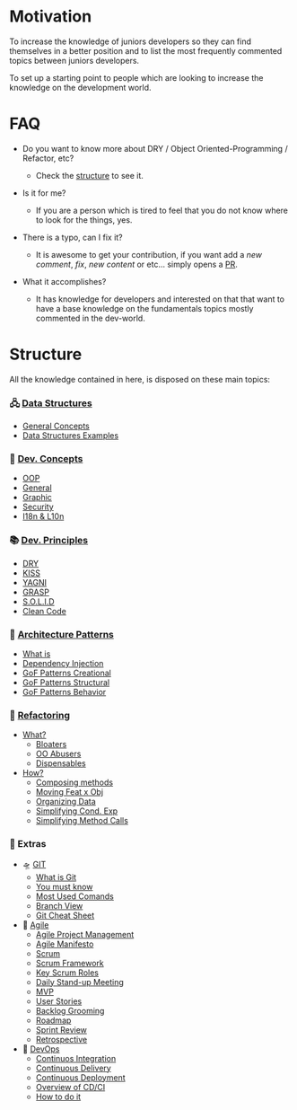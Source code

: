 # Motivation
To increase the knowledge of juniors developers so they can find themselves in a better position and to list the most frequently commented topics between juniors developers.

To set up a starting point to people which are looking to increase the knowledge on the development world.

# FAQ
* Do you want to know more about DRY / Object Oriented-Programming / Refactor, etc? 
  * Check the [structure]() to see it.

* Is it for me? 
  * If you are a person which is tired to feel that you do not know where to look for the things, yes.

* There is a typo, can I fix it?
  * It is awesome to get your contribution, if you want add a *new comment*, *fix*, *new content* or etc... simply opens a [PR](https://github.com/LuisValgoi/5Things1DevShouldKnow/compare).

* What it accomplishes? 
  * It has knowledge for developers and interested on that that want to have a base knowledge on the fundamentals topics mostly commented in the dev-world.

# Structure
All the knowledge contained in here, is disposed on these main topics: 

### 🖧 [Data Structures](https://github.com/LuisValgoi/5Things1DevShouldKnow/blob/master/DataStructures/DATA_STRUCTURES.md#-summary)
  - [General Concepts](https://github.com/LuisValgoi/5Things1DevShouldKnow/blob/master/DataStructures/DATA_STRUCTURES.md#what-is-abstract-data-types)
  - [Data Structures Examples](https://github.com/LuisValgoi/5Things1DevShouldKnow/blob/master/DataStructures/DATA_STRUCTURES.md#data-structure-examples)

### 🍳 [Dev. Concepts](https://github.com/LuisValgoi/5Things1DevShouldKnow/blob/master/DevelopmentConcepts/DEVELOPMENT_CONCEPTS.md#-summary)
  - [OOP](https://github.com/LuisValgoi/5Things1DevShouldKnow/blob/master/DevelopmentConcepts/DEVELOPMENT_CONCEPTS.md#object-oriented-programming)
  - [General](https://github.com/LuisValgoi/5Things1DevShouldKnow/blob/master/DevelopmentConcepts/DEVELOPMENT_CONCEPTS.md#general)
  - [Graphic](https://github.com/LuisValgoi/5Things1DevShouldKnow/blob/master/DevelopmentConcepts/DEVELOPMENT_CONCEPTS.md#graphic)
  - [Security](https://github.com/LuisValgoi/5Things1DevShouldKnow/blob/master/DevelopmentConcepts/DEVELOPMENT_CONCEPTS.md#security)
  - [I18n & L10n](https://github.com/LuisValgoi/5Things1DevShouldKnow/blob/master/DevelopmentConcepts/DEVELOPMENT_CONCEPTS.md#internationalization-i18n--localization-l10n)

### 📚 [Dev. Principles](https://github.com/LuisValgoi/5Things1DevShouldKnow/blob/master/DevelopmentPrinciples/DEVELOPMENT_PRINCIPLES.md#-summary)
  - [DRY](https://github.com/LuisValgoi/5Things1DevShouldKnow/blob/master/DevelopmentPrinciples/DEVELOPMENT_PRINCIPLES.md#dry-dont-repeat-yourself)
  - [KISS](https://github.com/LuisValgoi/5Things1DevShouldKnow/blob/master/DevelopmentPrinciples/DEVELOPMENT_PRINCIPLES.md#kiss-keep-it-simple-stupid)
  - [YAGNI](https://github.com/LuisValgoi/5Things1DevShouldKnow/blob/master/DevelopmentPrinciples/DEVELOPMENT_PRINCIPLES.md#yagni-you-arent-gonna-need-it)
  - [GRASP](https://github.com/LuisValgoi/5Things1DevShouldKnow/blob/master/DevelopmentPrinciples/DEVELOPMENT_PRINCIPLES.md#grasp)
  - [S.O.L.I.D](https://github.com/LuisValgoi/5Things1DevShouldKnow/blob/master/DevelopmentPrinciples/DEVELOPMENT_PRINCIPLES.md#solid)
  - [Clean Code](https://github.com/LuisValgoi/5Things1DevShouldKnow/blob/master/DevelopmentPrinciples/DEVELOPMENT_PRINCIPLES.md#clean-code)

### 📐 [Architecture Patterns](https://github.com/LuisValgoi/5Things1DevShouldKnow/blob/master/ArchitecturePatterns/ARCHITECTURE_PATTERNS.md#-summary)
  - [What is](https://github.com/LuisValgoi/5Things1DevShouldKnow/blob/master/ArchitecturePatterns/ARCHITECTURE_PATTERNS.md#what-is-a-design-pattern)
  - [Dependency Injection](https://github.com/LuisValgoi/5Things1DevShouldKnow/blob/master/ArchitecturePatterns/ARCHITECTURE_PATTERNS.md#dependency)
  - [GoF Patterns Creational](https://github.com/LuisValgoi/5Things1DevShouldKnow/blob/master/ArchitecturePatterns/ARCHITECTURE_PATTERNS.md#gof-patterns---creational)
  - [GoF Patterns Structural](https://github.com/LuisValgoi/5Things1DevShouldKnow/blob/master/ArchitecturePatterns/ARCHITECTURE_PATTERNS.md#gof-patterns---structural)
  - [GoF Patterns Behavior](https://github.com/LuisValgoi/5Things1DevShouldKnow/blob/master/ArchitecturePatterns/ARCHITECTURE_PATTERNS.md#gof-patterns---behavioral)

### 🔨 [Refactoring](https://github.com/LuisValgoi/5Things1DevShouldKnow/blob/master/Refactoring/REFACTORING.md#-summary)
  - [What?](https://github.com/LuisValgoi/5Things1DevShouldKnow/blob/master/Refactoring/REFACTORING.md#what-should-i-refactor-it)
    - [Bloaters](https://github.com/LuisValgoi/5Things1DevShouldKnow/blob/master/Refactoring/REFACTORING.md#bloaters)
    - [OO Abusers](https://github.com/LuisValgoi/5Things1DevShouldKnow/blob/master/Refactoring/REFACTORING.md#object-orientation-abusers)
    - [Dispensables](https://github.com/LuisValgoi/5Things1DevShouldKnow/blob/master/Refactoring/REFACTORING.md#dispensables)
  - [How?](https://github.com/LuisValgoi/5Things1DevShouldKnow/blob/master/Refactoring/REFACTORING.md#how-should-i-refactor-it)
    - [Composing methods](https://github.com/LuisValgoi/5Things1DevShouldKnow/blob/master/Refactoring/REFACTORING.md#composing-methods-link)
    - [Moving Feat x Obj](https://github.com/LuisValgoi/5Things1DevShouldKnow/blob/master/Refactoring/REFACTORING.md#moving-features-between-objects-link)
    - [Organizing Data](https://github.com/LuisValgoi/5Things1DevShouldKnow/blob/master/Refactoring/REFACTORING.md#organizing-data-link)
    - [Simplifying Cond. Exp](https://github.com/LuisValgoi/5Things1DevShouldKnow/blob/master/Refactoring/REFACTORING.md#simplifying-conditional-expressions-link)
    - [Simplifying Method Calls](https://github.com/LuisValgoi/5Things1DevShouldKnow/blob/master/Refactoring/REFACTORING.md#simplifying-method-calls-link)

### 🍰 Extras
  - 🛸 [GIT](https://github.com/LuisValgoi/5Things1DevShouldKnow/blob/master/GIT/GIT.md#-summary)
    - [What is Git](https://github.com/LuisValgoi/5Things1DevShouldKnow/blob/master/GIT/GIT.md#what-is-git)
    - [You must know](https://github.com/LuisValgoi/5Things1DevShouldKnow/blob/master/GIT/GIT.md#you-must-know)
    - [Most Used Comands](https://github.com/LuisValgoi/5Things1DevShouldKnow/blob/master/GIT/GIT.md#most-used-comands)
    - [Branch View](https://github.com/LuisValgoi/5Things1DevShouldKnow/blob/master/GIT/GIT.md#branch-view)
    - [Git Cheat Sheet](https://github.com/LuisValgoi/5Things1DevShouldKnow/blob/master/GIT/GIT.md#git-cheat-sheet)
  - 🏃‍ [Agile](https://github.com/LuisValgoi/5Things1DevShouldKnow/blob/master/Agile/AGILE.md#-summary)
    - [Agile Project Management](https://github.com/LuisValgoi/5Things1DevShouldKnow/blob/master/Agile/AGILE.md#agile-project-management)
    - [Agile Manifesto](https://github.com/LuisValgoi/5Things1DevShouldKnow/blob/master/Agile/AGILE.md#agile-manifesto)
    - [Scrum](https://github.com/LuisValgoi/5Things1DevShouldKnow/blob/master/Agile/AGILE.md#scrum)
    - [Scrum Framework](https://github.com/LuisValgoi/5Things1DevShouldKnow/blob/master/Agile/AGILE.md#scrum-framework)
    - [Key Scrum Roles](https://github.com/LuisValgoi/5Things1DevShouldKnow/blob/master/Agile/AGILE.md#key-scrum-roles)
    - [Daily Stand-up Meeting](https://github.com/LuisValgoi/5Things1DevShouldKnow/blob/master/Agile/AGILE.md#daily-stand-up-meeting)
    - [MVP](https://github.com/LuisValgoi/5Things1DevShouldKnow/blob/master/Agile/AGILE.md#mvp)
    - [User Stories](https://github.com/LuisValgoi/5Things1DevShouldKnow/blob/master/Agile/AGILE.md#user-stories)
    - [Backlog Grooming](https://github.com/LuisValgoi/5Things1DevShouldKnow/blob/master/Agile/AGILE.md#backlog-grooming)
    - [Roadmap](https://github.com/LuisValgoi/5Things1DevShouldKnow/blob/master/Agile/AGILE.md#roadmap)
    - [Sprint Review](https://github.com/LuisValgoi/5Things1DevShouldKnow/blob/master/Agile/AGILE.md#sprint-review)
    - [Retrospective](https://github.com/LuisValgoi/5Things1DevShouldKnow/blob/master/Agile/AGILE.md#retrospective)
  - 🚥 [DevOps](https://github.com/LuisValgoi/5Things1DevShouldKnow/blob/master/DevOps/DEVOPS.md#-summary)
    - [Continuos Integration](https://github.com/LuisValgoi/5Things1DevShouldKnow/blob/master/DevOps/DEVOPS.md#continuos-integration)
    - [Continuous Delivery](https://github.com/LuisValgoi/5Things1DevShouldKnow/blob/master/DevOps/DEVOPS.md#continuous-delivery)
    - [Continuous Deployment](https://github.com/LuisValgoi/5Things1DevShouldKnow/blob/master/DevOps/DEVOPS.md#continuous-deployment)
    - [Overview of CD/CI](https://github.com/LuisValgoi/5Things1DevShouldKnow/blob/master/DevOps/DEVOPS.md#overview-of-cdci)
    - [How to do it](https://github.com/LuisValgoi/5Things1DevShouldKnow/blob/master/DevOps/DEVOPS.md#how-to-do-it)
